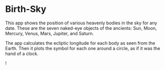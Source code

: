 # Birth-Sky

This app shows the position of various heavenly bodies in the sky for any date. These are the seven naked-eye objects of the ancients: Sun, Moon, Mercury, Venus, Mars, Jupiter, and Saturn.

The app calculates the ecliptic longitude for each body as seen from the Earth. Then it plots the symbol for each one around a circle, as if it was the hand of a clock.

!